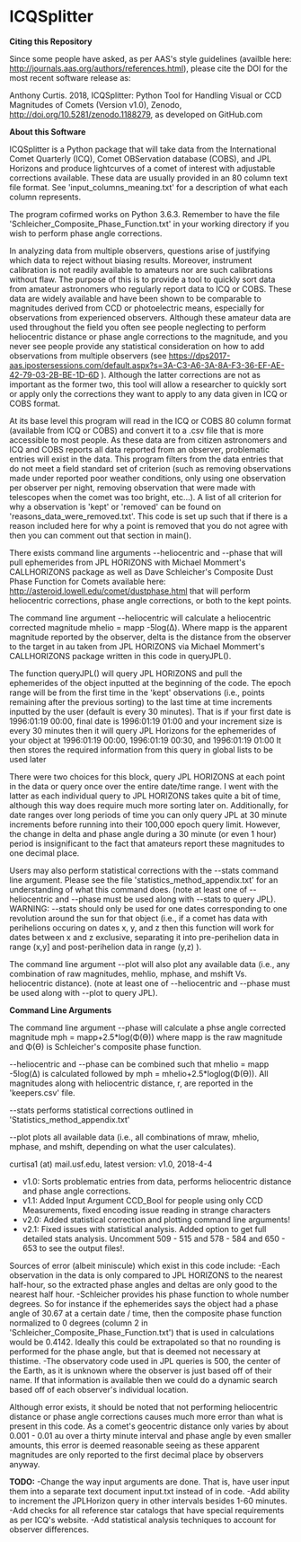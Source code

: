 # ICQSplitter
**Citing this Repository**

Since some people have asked, as per AAS's style guidelines (availble here: http://journals.aas.org/authors/references.html), please cite the DOI for the most recent software release as:

Anthony Curtis. 2018, ICQSplitter: Python Tool for Handling Visual or CCD Magnitudes of Comets (Version v1.0), Zenodo, http://doi.org/10.5281/zenodo.1188279, as developed on GitHub.com

**About this Software**

ICQSplitter is a Python package that will take data from the International Comet Quarterly (ICQ), 
Comet OBServation database (COBS), and JPL Horizons and produce lightcurves of a comet of interest 
with adjustable corrections available.  These data are usually provided in an 80 column text file format. 
See 'input_columns_meaning.txt' for a description of what each column represents. 

The program cofirmed works on Python 3.6.3. Remember to have the file 'Schleicher_Composite_Phase_Function.txt' in your 
working directory if you wish to perform phase angle corrections.

In analyzing data from multiple observers, questions arise of justifying which data to reject without biasing results. Moreover,
instrument calibration is not readily available to amateurs nor are such calibrations without flaw.
The purpose of this is to provide a tool to quickly sort data from amateur astronomers who regularly report data to ICQ or COBS. 
These data are widely available and have been shown to be comparable to magnitudes derived from CCD or photoelectric means, especially
for observations from experienced observers. Although these amateur data are used throughout the field you often see
people neglecting to perform heliocentric distance or phase angle corrections to the magnitude, and you 
never see people provide any statistical consideration on how to add observations from multiple observers
(see https://dps2017-aas.ipostersessions.com/default.aspx?s=3A-C3-A6-3A-8A-F3-36-EF-AE-42-79-03-2B-BE-1D-6D ). Although the 
latter corrections are not as important as the former two, this tool will allow a researcher to quickly sort or apply only the 
corrections they want to apply to any data given in ICQ or COBS format.

At its base level this program will read in the ICQ or COBS 80 column format (available from ICQ or COBS) and convert it to a .csv file 
that is more accessible to most people. As these data are from citizen astronomers and ICQ and COBS reports
all data reported from an observer, problematic entries will exist in the data. This program filters from the data
entries that do not meet a field standard set of criterion  (such as removing observations made under reported 
poor weather conditions, only using one observation per observer per night, removing 
observation that were made with telescopes when the comet was too bright, etc...). A list of all criterion for why
a observation is 'kept' or 'removed' can be found on 'reasons_data_were_removed.txt'. This code is set up such that
if there is a reason included here for why a point is removed that you do not agree with then you can comment out that section
in main().

There exists command line arguments --heliocentric and --phase that will pull ephemerides from JPL HORIZONS with
Michael Mommert's CALLHORIZONS package as well as Dave Schleicher's Composite Dust Phase Function for Comets available 
here: http://asteroid.lowell.edu/comet/dustphase.html that will perform heliocentric corrections, phase angle corrections,
or both to the kept points.

The command line argument --heliocentric will calculate a heliocentric corrected magnitude mhelio = mapp -5log(Δ). 
Where mapp is the apparent magnitude reported by the observer, delta is the distance from the observer to the target in au taken 
from JPL HORIZONS via Michael Mommert's CALLHORIZONS package written in this code in queryJPL(). 

The function queryJPL() will query JPL HORIZONS and pull the ephemerides of the object inputted at the beginning of the code.
The epoch range will be from the first time in the 'kept' observations (i.e., points remaining after the previous sorting) 
to the last time at time increments inputted by the user (default is every 30 minutes).  That is if your first date is 1996:01:19 00:00, 
final date is 1996:01:19 01:00 and your increment size is every 30 minutes then it will query JPL Horizons for the 
ephemerides of your object at 1996:01:19 00:00, 1996:01:19 00:30, and 1996:01:19 01:00 It then stores the required 
information from this query in global lists to be used later

There were two choices for this block, query JPL HORIZONS at each point in the data or query once over the entire date/time range.
I went with the latter as each individual query to JPL HORIZONS takes quite a bit of time, although this way
does require much more sorting later on. Additionally, for date ranges over long periods of time you can only
query JPL at 30 minute increments before running into their 100,000 epoch query limit. However, the change
in delta and phase angle during a 30 minute (or even 1 hour) period is insignificant to the fact that amateurs report
these magnitudes to one decimal place.

Users may also perform statistical corrections with the --stats command line argument. Please see the file
'statistics_method_appendix.txt' for an understanding of what this command does. (note at least one of --heliocentric
and --phase must be used along with --stats to query JPL). WARNING: --stats should only be used for one
dates corresponding to one revolution around the sun for that object (i.e., if a comet has data with perihelions occuring on dates
x, y, and z then this function will work for dates between x and z exclusive, separating it into pre-perihelion data in range (x,y] and
post-perihelion data in range (y,z) ).

The command line argument --plot will also plot any available data (i.e., any combination of raw magnitudes, mehlio, mphase, and 
mshift Vs. heliocentric distance). (note at least one of --heliocentric and --phase must be used along with --plot to query JPL).


**Command Line Arguments**

The command line argument --phase will calculate a phse angle corrected magnitude mph = mapp+2.5*log(Φ(ϴ)) where mapp
is the raw magnitude and Φ(ϴ) is Schleicher's composite phase function.

--heliocentric and --phase can be combined such that mhelio = mapp -5log(Δ) is calculated followed by mph = mhelio+2.5*loglog(Φ(ϴ)). All magnitudes along with heliocentric distance, r, are reported in the 'keepers.csv' file.

--stats performs statistical corrections outlined in 'Statistics_method_appendix.txt'

--plot plots all available data (i.e., all combinations of mraw, mhelio, mphase, and mshift, depending on what the user calculates).

curtisa1 (at) mail.usf.edu, latest version: v1.0, 2018-4-4

*	v1.0: Sorts problematic entries from data, performs heliocentric distance and phase angle corrections.
*	v1.1: Added Input Argument CCD_Bool for people using only CCD Measurements, fixed encoding issue reading in strange characters
*	v2.0: Added statistical correction and plotting command line arguments!
* v2.1: Fixed issues with statistical analysis. Added option to get full detailed stats analysis. Uncomment 509 - 515 and 578 - 584 and 650 - 653 to see the output files!.

Sources of error (albeit miniscule) which exist in this code include:
-Each observation in the data is only compared to JPL HORIZONS to the nearest half-hour, so the extracted phase 
 angles and deltas are only good to the nearest half hour.
-Schleicher provides his phase function to whole number degrees. So for instance if the ephemerides says the object had
 a phase angle of 30.67 at a certain date / time, then the composite phase function normalized to 0 degrees (column 2 in 
 'Schleicher_Composite_Phase_Function.txt') that is used in calculations would be 0.4142. Ideally this could be extrapolated so 
 that no rounding is performed for the phase angle, but that is deemed not necessary at thistime.
 -The observatory code used in JPL queries is 500, the center of the Earth, as it is unknown where the observer is just
  based off of their name. If that information is available then we could do a dynamic search based off of each observer's
  individual location.

Although error exists, it should be noted that not performing heliocentric distance or phase angle corrections
causes much more error than what is present in this code. As a comet's geocentric distance only varies by about 0.001 - 0.01 au over
a thirty minute interval and phase angle by even smaller amounts, this error is deemed reasonable seeing as these 
apparent magnitudes are only reported to the first decimal place by observers anyway.

**TODO:**
-Change the way input arguments are done. That is, have user input them into a separate text document input.txt instead of in code.
-Add ability to increment the JPLHorizon query in other intervals besides 1-60 minutes.
-Add checks for all reference star catalogs that have special requirements as per ICQ's website.
-Add statistical analysis techniques to account for observer differences.
